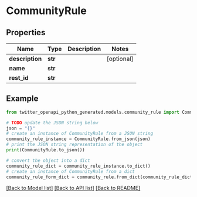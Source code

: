 # CommunityRule


## Properties

Name | Type | Description | Notes
------------ | ------------- | ------------- | -------------
**description** | **str** |  | [optional] 
**name** | **str** |  | 
**rest_id** | **str** |  | 

## Example

```python
from twitter_openapi_python_generated.models.community_rule import CommunityRule

# TODO update the JSON string below
json = "{}"
# create an instance of CommunityRule from a JSON string
community_rule_instance = CommunityRule.from_json(json)
# print the JSON string representation of the object
print(CommunityRule.to_json())

# convert the object into a dict
community_rule_dict = community_rule_instance.to_dict()
# create an instance of CommunityRule from a dict
community_rule_form_dict = community_rule.from_dict(community_rule_dict)
```
[[Back to Model list]](../README.md#documentation-for-models) [[Back to API list]](../README.md#documentation-for-api-endpoints) [[Back to README]](../README.md)


